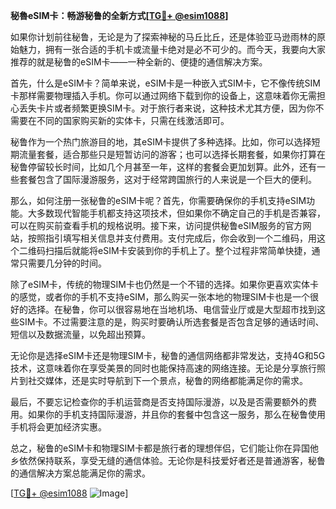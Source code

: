 **秘魯eSIM卡：畅游秘鲁的全新方式[[TG💪+ @esim1088](https://t.me/s/esim1088)]**

如果你计划前往秘鲁，无论是为了探索神秘的马丘比丘，还是体验亚马逊雨林的原始魅力，拥有一张合适的手机卡或流量卡绝对是必不可少的。而今天，我要向大家推荐的就是秘鲁的eSIM卡——一种全新的、便捷的通信解决方案。

首先，什么是eSIM卡？简单来说，eSIM卡是一种嵌入式SIM卡，它不像传统SIM卡那样需要物理插入手机。你可以通过网络下载到你的设备上，这意味着你无需担心丢失卡片或者频繁更换SIM卡。对于旅行者来说，这种技术尤其方便，因为你不需要在不同的国家购买新的实体卡，只需在线激活即可。

秘鲁作为一个热门旅游目的地，其eSIM卡提供了多种选择。比如，你可以选择短期流量套餐，适合那些只是短暂访问的游客；也可以选择长期套餐，如果你打算在秘鲁停留较长时间，比如几个月甚至一年，这样的套餐会更加划算。此外，还有一些套餐包含了国际漫游服务，这对于经常跨国旅行的人来说是一个巨大的便利。

那么，如何注册一张秘鲁的eSIM卡呢？首先，你需要确保你的手机支持eSIM功能。大多数现代智能手机都支持这项技术，但如果你不确定自己的手机是否兼容，可以在购买前查看手机的规格说明。接下来，访问提供秘鲁eSIM服务的官方网站，按照指引填写相关信息并支付费用。支付完成后，你会收到一个二维码，用这个二维码扫描后就能将eSIM卡安装到你的手机上了。整个过程非常简单快捷，通常只需要几分钟的时间。

除了eSIM卡，传统的物理SIM卡也仍然是一个不错的选择。如果你更喜欢实体卡的感觉，或者你的手机不支持eSIM，那么购买一张本地的物理SIM卡也是一个很好的选择。在秘鲁，你可以很容易地在当地机场、电信营业厅或是大型超市找到这些SIM卡。不过需要注意的是，购买时要确认所选套餐是否包含足够的通话时间、短信以及数据流量，以免超出预算。

无论你是选择eSIM卡还是物理SIM卡，秘鲁的通信网络都非常发达，支持4G和5G技术，这意味着你在享受美景的同时也能保持高速的网络连接。无论是分享旅行照片到社交媒体，还是实时导航到下一个景点，秘鲁的网络都能满足你的需求。

最后，不要忘记检查你的手机运营商是否支持国际漫游，以及是否需要额外的费用。如果你的手机支持国际漫游，并且你的套餐中包含这一服务，那么在秘鲁使用手机将会更加经济实惠。

总之，秘鲁的eSIM卡和物理SIM卡都是旅行者的理想伴侣，它们能让你在异国他乡依然保持联系，享受无缝的通信体验。无论你是科技爱好者还是普通游客，秘鲁的通信解决方案总能满足你的需求。

[[TG💪+ @esim1088](https://t.me/s/esim1088) ![Image](https://i.postimg.cc/4NQfJmqS/Snipaste-2025-05-13-00-14-12.png)]
